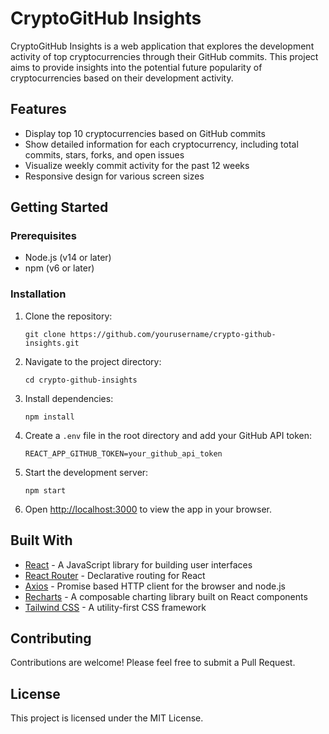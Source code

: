 # CryptoGitHub Insights

CryptoGitHub Insights is a web application that explores the development activity of top cryptocurrencies through their GitHub commits. This project aims to provide insights into the potential future popularity of cryptocurrencies based on their development activity.

## Features

- Display top 10 cryptocurrencies based on GitHub commits
- Show detailed information for each cryptocurrency, including total commits, stars, forks, and open issues
- Visualize weekly commit activity for the past 12 weeks
- Responsive design for various screen sizes

## Getting Started

### Prerequisites

- Node.js (v14 or later)
- npm (v6 or later)

### Installation

1. Clone the repository:
   ```
   git clone https://github.com/yourusername/crypto-github-insights.git
   ```

2. Navigate to the project directory:
   ```
   cd crypto-github-insights
   ```

3. Install dependencies:
   ```
   npm install
   ```

4. Create a `.env` file in the root directory and add your GitHub API token:
   ```
   REACT_APP_GITHUB_TOKEN=your_github_api_token
   ```

5. Start the development server:
   ```
   npm start
   ```

6. Open [http://localhost:3000](http://localhost:3000) to view the app in your browser.

## Built With

- [React](https://reactjs.org/) - A JavaScript library for building user interfaces
- [React Router](https://reactrouter.com/) - Declarative routing for React
- [Axios](https://axios-http.com/) - Promise based HTTP client for the browser and node.js
- [Recharts](https://recharts.org/) - A composable charting library built on React components
- [Tailwind CSS](https://tailwindcss.com/) - A utility-first CSS framework

## Contributing

Contributions are welcome! Please feel free to submit a Pull Request.

## License

This project is licensed under the MIT License.